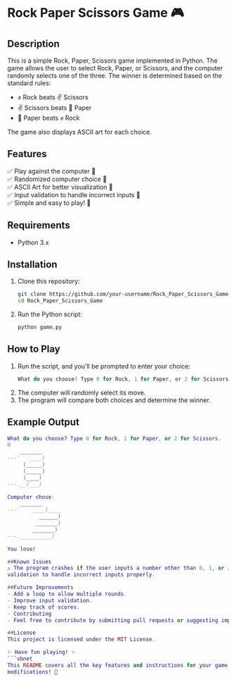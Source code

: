 # Rock Paper Scissors Game 🎮

## Description
This is a simple Rock, Paper, Scissors game implemented in Python. The game allows the user to select Rock, Paper, or Scissors, and the computer randomly selects one of the three. The winner is determined based on the standard rules:

- ✊ Rock beats ✌️ Scissors  
- ✌️ Scissors beats 📄 Paper  
- 📄 Paper beats ✊ Rock  

The game also displays ASCII art for each choice.

## Features
✅ Play against the computer 🤖  
✅ Randomized computer choice 🎲  
✅ ASCII Art for better visualization 🎨  
✅ Input validation to handle incorrect inputs 🚨  
✅ Simple and easy to play! 🎉  

## Requirements
- Python 3.x

## Installation
1. Clone this repository:
   ```bash
   git clone https://github.com/your-username/Rock_Paper_Scissors_Game.git
   cd Rock_Paper_Scissors_Game

2. Run the Python script:
   ```bash
   python game.py

## How to Play
1. Run the script, and you'll be prompted to enter your choice:
   ```rust
   What do you choose? Type 0 for Rock, 1 for Paper, or 2 for Scissors.
2. The computer will randomly select its move.
3. The program will compare both choices and determine the winner.

## Example Output
   ```lua
   What do you choose? Type 0 for Rock, 1 for Paper, or 2 for Scissors.
   0
       _______
   ---'   ____)
        (_____)
        (_____)
        (____)
  ---.__(___)

  Computer chose:
       _______
  ---'    ____)____
             ______)
            _______)
           _______)
  ---.__________)

  You lose!

##Known Issues
  ⚠️ The program crashes if the user inputs a number other than 0, 1, or 2. Consider adding input 
  validation to handle incorrect inputs properly.

##Future Improvements
  - Add a loop to allow multiple rounds.
  - Improve input validation.
  - Keep track of scores.
  - Contributing
  - Feel free to contribute by submitting pull requests or suggesting improvements.

##License
  This project is licensed under the MIT License.

✨ Have fun playing! ✨
  ```vbnet
  This README covers all the key features and instructions for your game. Let me know if you need 
  modifications! 🚀



